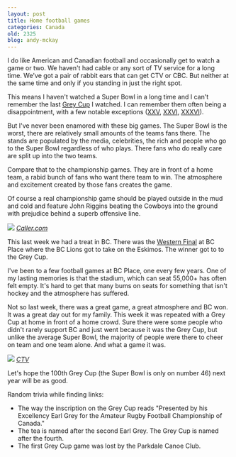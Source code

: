 ```yaml
---
layout: post
title: Home football games
categories: Canada
old: 2325
blog: andy-mckay
---
```

<p>I do like American and Canadian football and occasionally get to watch a game or two. We haven't had cable or any sort of TV service for a long time. We've got a pair of rabbit ears that can get CTV or CBC. But neither at the same time and only if you standing in just the right spot.</p>
<p>This means I haven't watched a Super Bowl in a long time and I can't remember the last <a href="http://en.wikipedia.org/wiki/Grey_Cup">Grey Cup</a> I watched. I can remember them often being a disappointment, with a few notable exceptions (<a href="http://en.wikipedia.org/wiki/Super_Bowl_XXV">XXV</a>, <a href="http://en.wikipedia.org/wiki/Super_Bowl_XXVI">XXVI</a>, <a href="http://en.wikipedia.org/wiki/Super_Bowl_XXXVI">XXXVI</a>).</p>
<p>But I've never been enamored with these big games. The Super Bowl is the worst, there are relatively small amounts of the teams fans there. The stands are populated by the media, celebrities, the rich and people who go to the Super Bowl regardless of who plays. There fans who do really care are split up into the two teams.</p>
<p>Compare that to the championship games. They are in front of a home team, a rabid bunch of fans who want there team to win. The atmosphere and excitement created by those fans creates the game.</p>
<p>Of course a real championship game should be played outside in the mud and cold and feature John Riggins beating the Cowboys into the ground with prejudice behind a superb offensive line.</p>
<img src="http://media.caller.com/media/img/photos/2009/12/26/20091226-234538-pic-255051692_t607.jpg">
<cite><a href="http://www.caller.com/photos/2009/dec/26/69837/">Caller.com</a></cite>
<p>This last week we had a treat in BC. There was the <a href="http://en.wikipedia.org/wiki/Canadian_Football_League_West_Division">Western Final</a> at BC Place where the BC Lions got to take on the Eskimos. The winner got to to the Grey Cup.</p>
<p>I've been to a few football games at BC Place, one every few years. One of my lasting memories is that the stadium, which can seat 55,000+ has often felt empty. It's hard to get that many bums on seats for something that isn't hockey and the atmosphere has suffered.</p>
<p>Not so last week, there was a great game, a great atmosphere and BC won. It was a great day out for my family. This week it was repeated with a Grey Cup at home in front of a home crowd. Sure there were some people who didn't rarely support BC and just went because it was the Grey Cup, but unlike the average Super Bowl, the majority of people were there to cheer on team and one team alone. And what a game it was.</p>
<img src="http://images.ctv.ca/archives/CTVNews/img2/20111127/600_Travis_grey_cup_cp_111127.jpg">
<cite><a href="http://www.ctv.ca/CTVNews/Canada/20111127/grey-cup-game-111127/">CTV</a></cite>
<p>Let's hope the 100th Grey Cup (the Super Bowl is only on number 46) next year will be as good.</p>
<p>Random trivia while finding links:
<ul>
<li>The way the inscription on the Grey Cup reads "Presented by his Excellency Earl Grey for the Amateur Rugby Football Championship of Canada."</li>
<li>The tea is named after the second Earl Grey. The Grey Cup is named after the fourth.</li>
<li>The first Grey Cup game was lost by the Parkdale Canoe Club.</li>
</ul>